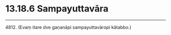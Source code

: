 

# 13.18.6 Sampayuttavāra




---

4812\. (Evaṃ itare dve gaṇanāpi sampayuttavāropi kātabbo.)





